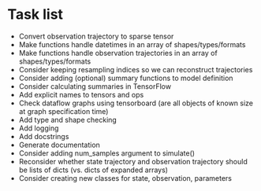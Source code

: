 # Task list

* Convert observation trajectory to sparse tensor
* Make functions handle datetimes in an array of shapes/types/formats
* Make functions handle observation trajectories in an array of shapes/types/formats
* Consider keeping resampling indices so we can reconstruct trajectories
* Consider adding (optional) summary functions to model definition
* Consider calculating summaries in TensorFlow
* Add explicit names to tensors and ops
* Check dataflow graphs using tensorboard (are all objects of known size at graph specification time)
* Add type and shape checking
* Add logging
* Add docstrings
* Generate documentation
* Consider adding num_samples argument to simulate()
* Reconsider whether state trajectory and observation trajectory should be lists of dicts (vs. dicts of expanded arrays)
* Consider creating new classes for state, observation, parameters
